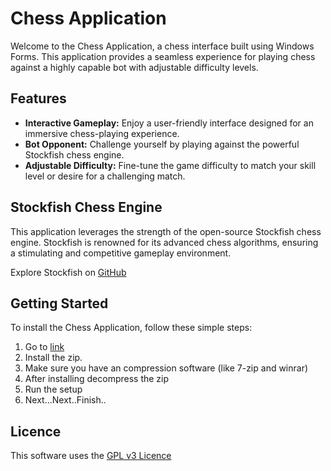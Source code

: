 # Chess Application

Welcome to the Chess Application, a chess interface built using Windows Forms. This application provides a seamless experience for playing chess against a highly capable bot with adjustable difficulty levels.

## Features

- **Interactive Gameplay:** Enjoy a user-friendly interface designed for an immersive chess-playing experience.
- **Bot Opponent:** Challenge yourself by playing against the powerful Stockfish chess engine.
- **Adjustable Difficulty:** Fine-tune the game difficulty to match your skill level or desire for a challenging match.

## Stockfish Chess Engine

This application leverages the strength of the open-source Stockfish chess engine. Stockfish is renowned for its advanced chess algorithms, ensuring a stimulating and competitive gameplay environment.

Explore Stockfish on [GitHub](https://github.com/official-stockfish/Stockfish)

## Getting Started

To install the Chess Application, follow these simple steps:

1. Go to [link](https://www.dropbox.com/scl/fi/ia2w22mh010y6wq6gzx00/Chess.zip?rlkey=p25bhbsdqcr1h17g42p29o39i&dl=0)
2. Install the zip.
3. Make sure you have an compression software (like 7-zip and winrar)
4. After installing decompress the zip
5. Run the setup
6. Next...Next..Finish..

## Licence

This software uses the [GPL v3 Licence](https://github.com/Elton-1/Chess/blob/main/LICENSE)

